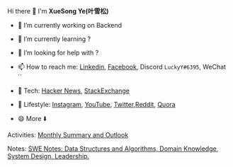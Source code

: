 Hi there 👋 I'm **XueSong Ye(叶雪松)**

- 🔭 I’m currently working on Backend
- 🌱 I’m currently learning ?
- 🤔 I’m looking for help with ?
- 📫 How to reach me: [Linkedin](https://www.linkedin.com/in/xuesongye/), [Facebook](https://www.facebook.com/xuesong.ye96), Discord `LuckyY#6395`, WeChat ``
- 💬 Tech: [Hacker News](https://news.ycombinator.com/user?id=yexuesong), [StackExchange](https://stackexchange.com/users/11177644/xuesong-ye)
- 👯 Lifestyle: [Instagram](https://instagram.com/xuesong.ye/), [YouTube](https://www.youtube.com/channel/UCrPZtHmt_ZZE2ZCTTui3W_Q), [Twitter](https://twitter.com/XueSongYe),[Reddit](https://www.reddit.com/user/TheOtherSideOfTheSea), [Quora](https://www.quora.com/profile/Xuesong-Ye)

- 😄 More ⬇️

Activities: [Monthly Summary and Outlook](https://yxs.github.io/monthly/)

Notes: [SWE Notes: Data Structures and Algorithms, Domain Knowledge, System Design, Leadership.](https://yxs.github.io/swe-notes/)

<!--
**yxs/yxs** is a ✨ _special_ ✨ repository because its `README.md` (this file) appears on your GitHub profile.

Here are some ideas to get you started:

- 🔭 I’m currently working on ...
- 🌱 I’m currently learning ...
- 👯 I’m looking to collaborate on ...
- 🤔 I’m looking for help with ...
- 💬 Ask me about ...
- 📫 How to reach me: ...
- 😄 Pronouns: ...
- ⚡ Fun fact: ...
-->
